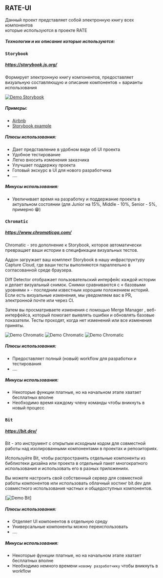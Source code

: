 ## RATE-UI

Данный проект представляет собой электронную книгу всех компонентов<br />
которые используются в проекте RATE

##### Технологии и их описание которые используются:

### `Storybook`
##### https://storybook.js.org/

Формирует электронную книгу компонентов, предоставляет визуальную составляющую и описание компонентов + варианты использования

[![Demo Storybook](https://storybook.js.org/docs/static/screenshot-1238fcb2cf32e5d5acd29492e1e22124-b50e5.png)](https://www.youtube.com/watch?v=ek1j272iAmc)

##### Примеры:
- [Airbnb](http://airbnb.io/react-dates/)
- [Storybook example](https://storybookjs.netlify.com/official-storybook/?path=/story/basics-button--all-buttons)

##### Плюсы использования:
- Дает представление в удобном виде об UI проекта
- Удобное тестирование
- Легко вносить изменения заказчика
- Улучшает поддержку проекта
- Готовый экскурс в UI для нового разработчика
- ....

##### Минусы использования:
- Увеличивает время на разработку и поддержание проекта в актуальном состоянии (для Junior на 15%, Middle - 10%, Senior - 5%, примерно 😁)


### `Chromatic`
##### https://www.chromaticqa.com/

Chromatic - это дополнение к Storybook, которое автоматически превращает ваши истории в спецификации визуальных тестов.

Аддон загружает ваш комплект Storybook в нашу инфраструктуру Capture Cloud, где ваши тесты выполняются параллельно в согласованной среде браузера.

Diff Detector отображает пользовательский интерфейс каждой истории и делает визуальный снимок. Снимки сравниваются с « базовыми уровнями » - последним известным хорошим положением историй. Если есть визуальные изменения, мы уведомляем вас в PR, электронной почте или через CI.

Затем вы просматриваете изменения с помощью Merge Manager , веб-интерфейса, который помогает выявлять ошибки и обновлять базовые показатели. Тесты проходят, когда нет изменений или все изменения приняты.

![Demo Chromatic](https://docs.chromaticqa.com/img/chromatic-architecture.jpg)
![Demo Chromatic](https://docs.chromaticqa.com/img/build-unreviewed.png)
![Demo Chromatic](https://docs.chromaticqa.com/img/snapshot-review.png)

##### Плюсы использования:
- Предоставляет полный (новый) workflow для разработки и тестирования
- ....

##### Минусы использования:
- Некоторые функции платные, но на начальном этапе хватает бесплатных вполне
- Необходимо время каждому члену команды чтобы вникнуть в новый процесс


### `Bit`
##### https://bit.dev/

Bit - это инструмент с открытым исходным кодом для совместной работы над изолированными компонентами в проектах и репозиториях.

Используйте Bit, чтобы распространять отдельные компоненты из библиотеки дизайна или проекта в отдельный пакет многократного использования и использовать его в разных приложениях.

Вы можете настроить свой собственный сервер для совместной работы компонентов или использовать облачный хостинг bit.dev для совместного использования частных и общедоступных компонентов.

[![Demo Bit](https://storage.googleapis.com/static.bit.dev/docs/images/quick-start.svg)]

##### Плюсы использования:
- Отделяет UI компонентов в отдельную среду
- Универсальные компоненты можно переиспользовать
- ....

##### Минусы использования:
- Некоторые функции платные, но на начальном этапе хватает бесплатных вполне
- Необходимо немного времени `новому разработчику` чтобы вникнуть в workflow

